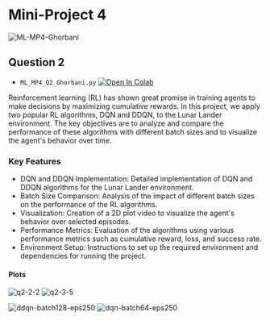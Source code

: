 # Mini-Project 4

![ML-MP4-Ghorbani](https://github.com/mmghorbani/KNTU-ML-Course-2024/assets/162275285/d8395191-1e5f-4ee6-a581-15b932e02c0d)


## Question 2
- `ML_MP4_Q2_Ghorbani.py` [![Open In Colab](https://colab.research.google.com/assets/colab-badge.svg)](https://colab.research.google.com/drive/1uF45VnCxErOpOHZVBbCKSdjwgckS5HBD?usp=sharing)


Reinforcement learning (RL) has shown great promise in training agents to make decisions by maximizing cumulative rewards. In this project, we apply two popular RL algorithms, DQN and DDQN, to the Lunar Lander environment. The key objectives are to analyze and compare the performance of these algorithms with different batch sizes and to visualize the agent's behavior over time.

### Key Features
- DQN and DDQN Implementation: Detailed implementation of DQN and DDQN algorithms for the Lunar Lander environment.
- Batch Size Comparison: Analysis of the impact of different batch sizes on the performance of the RL algorithms.
- Visualization: Creation of a 2D plot video to visualize the agent's behavior over selected episodes.
- Performance Metrics: Evaluation of the algorithms using various performance metrics such as cumulative reward, loss, and success rate.
- Environment Setup: Instructions to set up the required environment and dependencies for running the project.


#### Plots
![q2-2-2](https://github.com/mmghorbani/KNTU-ML-Course-2024/assets/162275285/7db886a1-c483-40fc-a7d8-2727d3d63c92)
![q2-3-5](https://github.com/mmghorbani/KNTU-ML-Course-2024/assets/162275285/d14dd08b-267f-489f-b79b-c9897b699a62)

![ddqn-batch128-eps250](https://github.com/mmghorbani/KNTU-ML-Course-2024/assets/162275285/60616b4d-5b4c-4a3c-a220-b0ae76e28c75)
![dqn-batch64-eps250](https://github.com/mmghorbani/KNTU-ML-Course-2024/assets/162275285/cc23d8ac-4d94-4e0d-9e07-a2728fc0e5ec)




